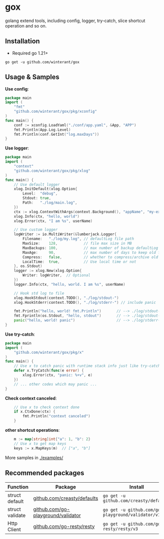 # gox

golang extend tools, including config, logger, try-catch, slice shortcut operation and so on.

## Installation

- Required go 1.21+

```
go get -u github.com/winterant/gox
```

## Usage & Samples

**Use config**:
```go
package main
import (
    "fmt"
    "github.com/winterant/gox/pkg/xconfig"
)
func main() {
    conf := xconfig.LoadYaml("./conf/app.yaml", &App, "APP")
    fmt.Println(App.Log.Level)
    fmt.Println(conf.GetInt("log.maxDays"))
}
```

**Use logger**:
```go
package main
import (
    "context"
    "github.com/winterant/gox/pkg/xlog"
)
func main() {
	// Use default logger
	xlog.InitDefault(xlog.Option{
		Level:  "debug",
		Stdout: true,
		Path:   "./log/main.log",
	})
    ctx := xlog.ContextWithArgs(context.Background(), "appName", "my-example-app") // add context args which will print in log
    xlog.Info(ctx, "hello, world")
    xlog.Error(ctx, "I am %s", userName)

    // Use custom logger
    logWriter := io.MultiWriter(&lumberjack.Logger{
        Filename:   "./log/my.log", // defaultLog file path
        MaxSize:    128,            // file max size in MB
        MaxBackups: 100,            // max number of backup defaultLog files
        MaxAge:     90,             // max number of days to keep old files
        Compress:   false,          // whether to compress/archive old files
        LocalTime:  true,           // Use local time or not
    }, os.Stdout)
	logger := xlog.New(xlog.Option{
		Writer: logWriter,  // Optional
	})
    logger.Info(ctx, "hello, world. I am %s", userName)

	// Hook std log to file
	xlog.HookStdout(context.TODO(), "./log/stdout-")
	xlog.HookStderr(context.TODO(), "./log/stderr-") // include panic

	fmt.Println("hello, world! fmt.Println")       // --> ./log/stdout-*.log
	fmt.Fprintln(os.Stdout, "hello, stdout")       // --> ./log/stdout-*.log
	panic("hello, world! panic")                   // --> ./log/stderr-*.log
}
```

**Use try-catch**:
```go
package main
import (
    "github.com/winterant/gox/pkg/x"
)
func main() {
    // Use x to catch panic with runtime stack info just like try-catch in other language
    defer x.TryCatch(func(e error) {
        xlog.Error(ctx, "panic: %+v", e)
    })
    // ... other codes which may panic ...
}
```

**Check context canceled**:
```go
    // Use x to check context done
    if x.CtxDone(ctx) {
        fmt.Println("context canceled")
    }
```

**other shortcut operations**:
```go
    m := map[string]int{"a": 1, "b": 2}
    // Use x to get map keys
    keys := x.MapKeys(m)  // ["a", "b"]
```

More samples in [./examples/](./examples/)


## Recommended packages

| Function        | Package                                                                          | Install                                            |
|-----------------|----------------------------------------------------------------------------------|----------------------------------------------------|
| struct default  | [github.com/creasty/defaults](https://github.com/creasty/defaults)               | `go get -u github.com/creasty/defaults`            |
| struct validate | [github.com/go-playground/validator](https://github.com/go-playground/validator) | `go get -u github.com/go-playground/validator/v10` |
| Http Client     | [github.com/go-resty/resty](https://github.com/go-resty/resty)                   | `go get -u github.com/go-resty/resty/v3`           |
